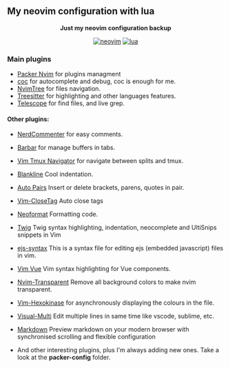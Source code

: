 ## My neovim configuration with lua

<center>

**Just my neovim configuration backup**

[![neovim](https://www.vectorlogo.zone/logos/neovimio/neovimio-ar21.svg)](https://neovim.io/)
[![lua](https://www.vectorlogo.zone/logos/lua/lua-ar21.svg)](https://neovim.io/doc/user/lua.html)

</center>

### Main plugins

- [Packer Nvim](https://github.com/wbthomason/packer.nvim "Packer") for plugins managment
- [coc](https://github.com/neoclide/coc.nvim "neoclide/coc.nvim") for autocomplete and debug, coc is enough for me.
- [NvimTree](https://github.com/kyazdani42/nvim-tree.lua "NvimTree") for files navigation.
- [Treesitter](https://github.com/nvim-treesitter/nvim-treesitter "Treesitter") for highlighting and other languages features.
- [Telescope](https://github.com/nvim-telescope/telescope.nvim "Telescope") for find files, and live grep.

#### Other plugins:

- [NerdCommenter](https://github.com/preservim/nerdcommenter "NerdCommenter") for easy comments.
- [Barbar](https://github.com/romgrk/barbar.nvim "Barbar") for manage buffers in tabs.
- [Vim Tmux Navigator](https://github.com/christoomey/vim-tmux-navigator "Vim Tmux Navigator") for navigate between splits and tmux.
- [Blankline](https://github.com/lukas-reineke/indent-blankline.nvim "Blankline") Cool indentation.
- [Auto Pairs](https://github.com/jiangmiao/auto-pairs "Auto Pairs") Insert or delete brackets, parens, quotes in pair.
- [Vim-CloseTag](https://github.com/alvan/vim-closetag "Vim-CloseTag") Auto close tags
- [Neoformat](https://github.com/sbdchd/neoformat "Neoformat") Formatting code.
- [Twig](https://github.com/nelsyeung/twig.vim "Twig") Twig syntax highlighting, indentation, neocomplete and UltiSnips snippets in Vim
- [ejs-syntax](https://github.com/nikvdp/ejs-syntax "eje-syntax") This is a syntax file for editing ejs (embedded javascript) files in vim.
- [Vim Vue](https://github.com/posva/vim-vue "Vim Vue") Vim syntax highlighting for Vue components.
- [Nvim-Transparent](https://github.com/xiyaowong/nvim-transparent "Nvim-Transparent") Remove all background colors to make nvim transparent.
- [Vim-Hexokinase](https://github.com/RRethy/vim-hexokinase, "Vim-Hexokinase") for asynchronously displaying the colours in the file.
- [Visual-Multi](https://github.com/mg979/vim-visual-multi, "Visual-Multi") Edit multiple lines in same time like vscode, sublime, etc.
- [Markdown](https://github.com/iamcco/markdown-preview.nvim "Markdown") Preview markdown on your modern browser with synchronised scrolling and flexible configuration

- And other interesting plugins, plus I'm always adding new ones. Take a look at the **packer-config** folder.
